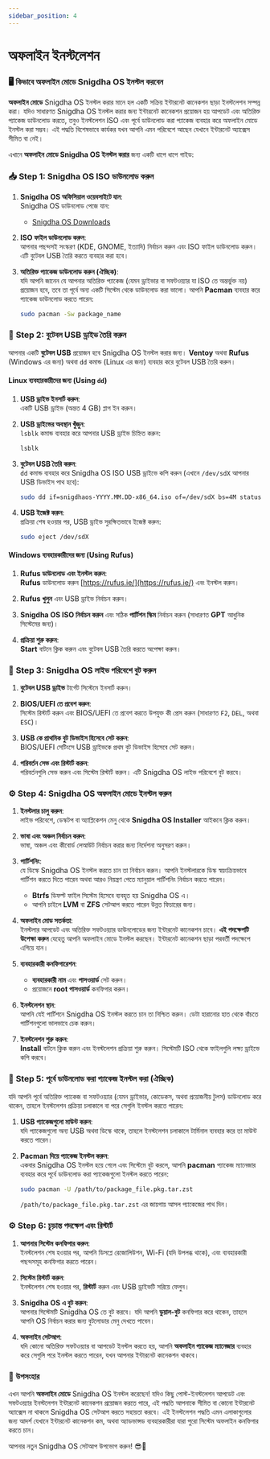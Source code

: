 ```yaml
---
sidebar_position: 4
---
```


# অফলাইন ইনস্টলেশন

### 🖥️ **কিভাবে অফলাইন মোডে Snigdha OS ইনস্টল করবেন**

**অফলাইন মোডে** Snigdha OS ইনস্টল করার মানে হল একটি সক্রিয় ইন্টারনেট কানেকশন ছাড়া ইনস্টলেশন সম্পন্ন করা। যদিও সাধারণত Snigdha OS ইনস্টল করার জন্য ইন্টারনেট কানেকশন প্রয়োজন হয় আপডেট এবং অতিরিক্ত প্যাকেজ ডাউনলোড করতে, তবুও ইনস্টলেশন ISO এবং পূর্বে ডাউনলোড করা প্যাকেজ ব্যবহার করে অফলাইন মোডে ইনস্টল করা সম্ভব। এই পদ্ধতি বিশেষভাবে কার্যকর যখন আপনি এমন পরিবেশে আছেন যেখানে ইন্টারনেট অ্যাক্সেস সীমিত বা নেই।

এখানে **অফলাইন মোডে Snigdha OS ইনস্টল করার** জন্য একটি ধাপে ধাপে গাইড:

### 📥 **Step 1: Snigdha OS ISO ডাউনলোড করুন**

1. **Snigdha OS অফিসিয়াল ওয়েবসাইটে যান**:  
   Snigdha OS ডাউনলোড পেজে যান:  
   - [Snigdha OS Downloads](https://snigdhaos.org/downloads.html)

2. **ISO ফাইল ডাউনলোড করুন**:  
   আপনার পছন্দসই সংস্করণ (KDE, GNOME, ইত্যাদি) নির্বাচন করুন এবং ISO ফাইল ডাউনলোড করুন। এটি বুটেবল USB তৈরি করতে ব্যবহার করা হবে।

3. **অতিরিক্ত প্যাকেজ ডাউনলোড করুন (ঐচ্ছিক)**:  
   যদি আপনি জানেন যে আপনার অতিরিক্ত প্যাকেজ (যেমন ড্রাইভার বা সফটওয়্যার যা ISO তে অন্তর্ভুক্ত নয়) প্রয়োজন হবে, তবে তা পূর্বে অন্য একটি সিস্টেম থেকে ডাউনলোড করা ভালো। আপনি **Pacman** ব্যবহার করে প্যাকেজ ডাউনলোড করতে পারেন:
   ```bash
   sudo pacman -Sw package_name
   ```

### 💾 **Step 2: বুটেবল USB ড্রাইভ তৈরি করুন**

আপনার একটি **বুটেবল USB** প্রয়োজন হবে Snigdha OS ইনস্টল করার জন্য। **Ventoy** অথবা **Rufus** (Windows এর জন্য) অথবা `dd` কমান্ড (Linux এর জন্য) ব্যবহার করে বুটেবল USB তৈরি করুন।

#### **Linux ব্যবহারকারীদের জন্য (Using `dd`)**

1. **USB ড্রাইভ ইনসার্ট করুন**:  
   একটি USB ড্রাইভ (অন্তত 4 GB) প্লাগ ইন করুন।

2. **USB ড্রাইভের অবস্থান খুঁজুন**:  
   `lsblk` কমান্ড ব্যবহার করে আপনার USB ড্রাইভ চিহ্নিত করুন:
   ```bash
   lsblk
   ```

3. **বুটেবল USB তৈরি করুন**:  
   `dd` কমান্ড ব্যবহার করে Snigdha OS ISO USB ড্রাইভে কপি করুন (এখানে `/dev/sdX` আপনার USB ডিভাইস পাথ হবে):
   ```bash
   sudo dd if=snigdhaos-YYYY.MM.DD-x86_64.iso of=/dev/sdX bs=4M status=progress oflag=sync
   ```

4. **USB ইজেক্ট করুন**:  
   প্রক্রিয়া শেষ হওয়ার পর, USB ড্রাইভ সুরক্ষিতভাবে ইজেক্ট করুন:
   ```bash
   sudo eject /dev/sdX
   ```

#### **Windows ব্যবহারকারীদের জন্য (Using Rufus)**

1. **Rufus ডাউনলোড এবং ইনস্টল করুন**:  
   **Rufus** ডাউনলোড করুন [https://rufus.ie/](https://rufus.ie/) এবং ইনস্টল করুন।

2. **Rufus খুলুন** এবং USB ড্রাইভ নির্বাচন করুন।

3. **Snigdha OS ISO নির্বাচন করুন** এবং সঠিক **পার্টিশন স্কিম** নির্বাচন করুন (সাধারণত **GPT** আধুনিক সিস্টেমের জন্য)।

4. **প্রক্রিয়া শুরু করুন**:  
   **Start** বাটনে ক্লিক করুন এবং বুটেবল USB তৈরি করতে অপেক্ষা করুন।

### 🔌 **Step 3: Snigdha OS লাইভ পরিবেশে বুট করুন**

1. **বুটেবল USB ড্রাইভ** টার্গেট সিস্টেমে ইনসার্ট করুন।

2. **BIOS/UEFI তে প্রবেশ করুন**:  
   সিস্টেম রিস্টার্ট করুন এবং BIOS/UEFI তে প্রবেশ করতে উপযুক্ত কী প্রেস করুন (সাধারণত `F2`, `DEL`, অথবা `ESC`)।

3. **USB কে প্রাথমিক বুট ডিভাইস হিসেবে সেট করুন**:  
   BIOS/UEFI সেটিংসে USB ড্রাইভকে প্রথম বুট ডিভাইস হিসেবে সেট করুন।

4. **পরিবর্তন সেভ এবং রিস্টার্ট করুন**:  
   পরিবর্তনগুলি সেভ করুন এবং সিস্টেম রিস্টার্ট করুন। এটি Snigdha OS লাইভ পরিবেশে বুট করবে।

### ⚙️ **Step 4: Snigdha OS অফলাইন মোডে ইনস্টল করুন**

1. **ইনস্টলার চালু করুন**:  
   লাইভ পরিবেশে, ডেস্কটপ বা অ্যাপ্লিকেশন মেনু থেকে **Snigdha OS Installer** আইকনে ক্লিক করুন।

2. **ভাষা এবং অঞ্চল নির্বাচন করুন**:  
   ভাষা, অঞ্চল এবং কীবোর্ড লেআউট নির্বাচন করার জন্য নির্দেশনা অনুসরণ করুন।

3. **পার্টিশনিং**:  
   যে ডিস্কে Snigdha OS ইনস্টল করতে চান তা নির্বাচন করুন। আপনি ইনস্টলারকে ডিস্ক স্বয়ংক্রিয়ভাবে পার্টিশন করতে দিতে পারেন অথবা আরও নিয়ন্ত্রণ পেতে ম্যানুয়াল পার্টিশনিং নির্বাচন করতে পারেন।

   - **Btrfs** ডিফল্ট ফাইল সিস্টেম হিসেবে ব্যবহৃত হয় Snigdha OS এ।
   - আপনি চাইলে **LVM** বা **ZFS** সেটআপ করতে পারেন উন্নত ফিচারের জন্য।

4. **অফলাইন মোড সতর্কতা**:  
   ইনস্টলার আপডেট এবং অতিরিক্ত সফটওয়্যার ডাউনলোডের জন্য ইন্টারনেট কানেকশন চাবে। **এই পদক্ষেপটি উপেক্ষা করুন** যেহেতু আপনি অফলাইন মোডে ইনস্টল করছেন। ইন্টারনেট কানেকশন ছাড়া পরবর্তী পদক্ষেপে এগিয়ে যান।

5. **ব্যবহারকারী কনফিগারেশন**:  
   - **ব্যবহারকারী নাম** এবং **পাসওয়ার্ড** সেট করুন।
   - প্রয়োজনে **root পাসওয়ার্ড** কনফিগার করুন।

6. **ইনস্টলেশন স্থান**:  
   আপনি যেই পার্টিশনে Snigdha OS ইনস্টল করতে চান তা নিশ্চিত করুন। ডেটা হারানোর হাত থেকে বাঁচতে পার্টিশনগুলো ভালভাবে চেক করুন।

7. **ইনস্টলেশন শুরু করুন**:  
   **Install** বাটনে ক্লিক করুন এবং ইনস্টলেশন প্রক্রিয়া শুরু করুন। সিস্টেমটি ISO থেকে ফাইলগুলি লক্ষ্য ড্রাইভে কপি করবে।

### 🔄 **Step 5: পূর্বে ডাউনলোড করা প্যাকেজ ইনস্টল করা (ঐচ্ছিক)**

যদি আপনি পূর্বে অতিরিক্ত প্যাকেজ বা সফটওয়্যার (যেমন ড্রাইভার, কোডেকস, অথবা প্রয়োজনীয় টুলস) ডাউনলোড করে থাকেন, তাহলে ইনস্টলেশন প্রক্রিয়া চলাকালে বা পরে সেগুলি ইনস্টল করতে পারেন:

1. **USB প্যাকেজগুলো মাউন্ট করুন**:  
   যদি প্যাকেজগুলো অন্য USB অথবা ডিস্কে থাকে, তাহলে ইনস্টলেশন চলাকালে টার্মিনাল ব্যবহার করে তা মাউন্ট করতে পারেন।

2. **Pacman দিয়ে প্যাকেজ ইনস্টল করুন**:  
   একবার Snigdha OS ইনস্টল হয়ে গেলে এবং সিস্টেমে বুট করলে, আপনি **pacman** প্যাকেজ ম্যানেজার ব্যবহার করে পূর্বে ডাউনলোড করা প্যাকেজগুলো ইনস্টল করতে পারেন:
   ```bash
   sudo pacman -U /path/to/package_file.pkg.tar.zst
   ```

   `/path/to/package_file.pkg.tar.zst` এর জায়গায় আসল প্যাকেজের পাথ দিন।

### ⚙️ **Step 6: চূড়ান্ত পদক্ষেপ এবং রিস্টার্ট**

1. **আপনার সিস্টেম কনফিগার করুন**:  
   ইনস্টলেশন শেষ হওয়ার পর, আপনি ডিসপ্লে রেজোলিউশন, Wi-Fi (যদি উপলব্ধ থাকে), এবং ব্যবহারকারী পছন্দসমূহ কনফিগার করতে পারেন।

2. **সিস্টেম রিস্টার্ট করুন**:  
   ইনস্টলেশন শেষ হওয়ার পর, **রিস্টার্ট** করুন এবং USB ড্রাইভটি সরিয়ে ফেলুন।

3. **Snigdha OS এ বুট করুন**:  
   আপনার সিস্টেমটি Snigdha OS তে বুট করবে। যদি আপনি **ডুয়াল-বুট** কনফিগার করে থাকেন, তাহলে আপনি OS নির্বাচন করার জন্য বুটলোডার মেনু দেখতে পাবেন।

4. **অফলাইন সেটআপ**:  
   যদি কোনো অতিরিক্ত সফটওয়্যার বা আপডেট ইনস্টল করতে হয়, আপনি **অফলাইন প্যাকেজ ম্যানেজার** ব্যবহার করে সেগুলি পরে ইনস্টল করতে পারেন, যখন আপনার ইন্টারনেট কানেকশন থাকবে।

### 🎉 **উপসংহার**

এখন আপনি **অফলাইন মোডে** Snigdha OS ইনস্টল করেছেন! যদিও কিছু পোস্ট-ইনস্টলেশন আপডেট এবং সফটওয়্যার ইনস্টলেশন ইন্টারনেট কানেকশন প্রয়োজন করতে পারে, এই পদ্ধতি আপনাকে সীমিত বা কোনো ইন্টারনেট অ্যাক্সেস না থাকলে Snigdha OS সেটআপ করতে সহায়তা করবে। এই ইনস্টলেশন পদ্ধতি এমন এলাকাগুলোর জন্য আদর্শ যেখানে ইন্টারনেট কানেকশন কম, অথবা অ্যাডভান্সড ব্যবহারকারীরা যারা পুরো সিস্টেম অফলাইন কনফিগার করতে চান।

আপনার নতুন Snigdha OS সেটআপ উপভোগ করুন! 😎🚀